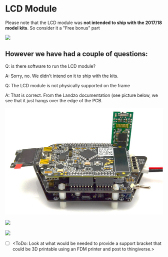 # LCD Module

Please note that the LCD module was **not intended to ship with the 2017/18 model kits**. So consider it a "Free bonus" part

![](../../../.gitbook/assets/IMG\_20171221\_134547.png)

## However we have had a couple of questions:

Q: is there software to run the LCD module?

A: Sorry, no. We didn't intend on it to ship with the kits.

Q: The LCD module is not physically supported on the frame

A: That is correct. From the Landzo documentation (see picture below, we see that it just hangs over the edge of the PCB.

![](../../../.gitbook/assets/Untitled.png)

![](../../../.gitbook/assets/IMG\_20171221\_140647.jpg)

![](../../../.gitbook/assets/IMG\_20171221\_140602.jpg)

* [ ] \<ToDo: Look at what would be needed to provide a support bracket that could be 3D printable using an FDM printer and post to thingiverse.> 
